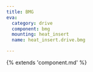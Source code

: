 ```yaml
---
title: BMG
eva:
  category: drive
  component: bmg
  mounting: heat_insert
  name: heat_insert.drive.bmg

---
```


{% extends 'component.md' %}